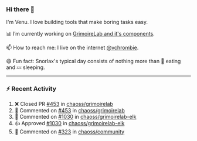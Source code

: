### Hi there 👋

I'm Venu. I love building tools that make boring tasks easy.

📊 I’m currently working on [GrimoireLab and it's components](https://chaoss.github.io/grimoirelab).

📫 How to reach me: I live on the internet [@vchrombie](https://www.google.co.in/search?q=vchrombie).

😄 Fun fact: Snorlax's typical day consists of nothing more than :doughnut: eating and :zzz: sleeping.

---

### :zap: Recent Activity

<!--RECENT_ACTIVITY:start-->
1. ❌ Closed PR [#453](https://github.com/chaoss/grimoirelab/pull/453) in [chaoss/grimoirelab](https://github.com/chaoss/grimoirelab)
2. 💬 Commented on [#453](https://github.com/chaoss/grimoirelab/pull/453#issuecomment-1091103945) in [chaoss/grimoirelab](https://github.com/chaoss/grimoirelab)
3. 💬 Commented on [#1030](https://github.com/chaoss/grimoirelab-elk/pull/1030#issuecomment-1089902342) in [chaoss/grimoirelab-elk](https://github.com/chaoss/grimoirelab-elk)
4. 👍 Approved [#1030](https://github.com/chaoss/grimoirelab-elk/pull/1030#pullrequestreview-932939587) in [chaoss/grimoirelab-elk](https://github.com/chaoss/grimoirelab-elk)
5. 💬 Commented on [#323](https://github.com/chaoss/community/pull/323#issuecomment-1087279042) in [chaoss/community](https://github.com/chaoss/community)
<!--RECENT_ACTIVITY:end-->

<!--
**vchrombie/vchrombie** is a ✨ _special_ ✨ repository because its `README.md` (this file) appears on your GitHub profile.

Here are some ideas to get you started:

- 🔭 I’m currently working on ...
- 🌱 I’m currently learning ...
- 👯 I’m looking to collaborate on ...
- 🤔 I’m looking for help with ...
- 💬 Ask me about ...
- 📫 How to reach me: ...
- 😄 Pronouns: ...
- ⚡ Fun fact: ...
-->
